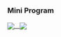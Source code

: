 ### Mini Program

<a href="https://windmill0503.github.io/get-cattalk/"> <img align="center" src="https://github-readme-stats.vercel.app/api/pin/?username=windmill0503&repo=get-cattalk&theme=light" /> &nbsp; <a href="https://windmill0503.github.io/get-cityweather/"> <img align="center" src="https://github-readme-stats.vercel.app/api/pin/?username=windmill0503&repo=get-cityweather&theme=light" />
